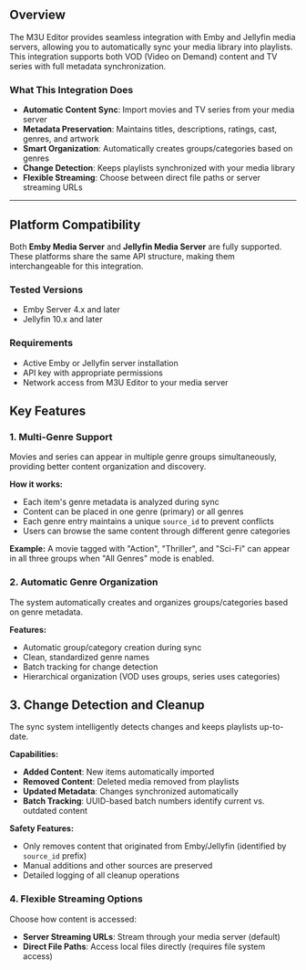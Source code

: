 ## Overview

The M3U Editor provides seamless integration with Emby and Jellyfin media servers, allowing you to automatically sync your media library into playlists. This integration supports both VOD (Video on Demand) content and TV series with full metadata synchronization.

### What This Integration Does

- **Automatic Content Sync**: Import movies and TV series from your media server
- **Metadata Preservation**: Maintains titles, descriptions, ratings, cast, genres, and artwork
- **Smart Organization**: Automatically creates groups/categories based on genres
- **Change Detection**: Keeps playlists synchronized with your media library
- **Flexible Streaming**: Choose between direct file paths or server streaming URLs

---

## Platform Compatibility

Both **Emby Media Server** and **Jellyfin Media Server** are fully supported. These platforms share the same API structure, making them interchangeable for this integration.

### Tested Versions

- Emby Server 4.x and later
- Jellyfin 10.x and later

### Requirements

- Active Emby or Jellyfin server installation
- API key with appropriate permissions
- Network access from M3U Editor to your media server

## Key Features

### 1. Multi-Genre Support

Movies and series can appear in multiple genre groups simultaneously, providing better content organization and discovery.

**How it works:**
- Each item's genre metadata is analyzed during sync
- Content can be placed in one genre (primary) or all genres
- Each genre entry maintains a unique `source_id` to prevent conflicts
- Users can browse the same content through different genre categories

**Example:**
A movie tagged with "Action", "Thriller", and "Sci-Fi" can appear in all three groups when "All Genres" mode is enabled.

### 2. Automatic Genre Organization

The system automatically creates and organizes groups/categories based on genre metadata.

**Features:**
- Automatic group/category creation during sync
- Clean, standardized genre names
- Batch tracking for change detection
- Hierarchical organization (VOD uses groups, series uses categories)

## 3. Change Detection and Cleanup

The sync system intelligently detects changes and keeps playlists up-to-date.

**Capabilities:**
- **Added Content**: New items automatically imported
- **Removed Content**: Deleted media removed from playlists
- **Updated Metadata**: Changes synchronized automatically
- **Batch Tracking**: UUID-based batch numbers identify current vs. outdated content

**Safety Features:**
- Only removes content that originated from Emby/Jellyfin (identified by `source_id` prefix)
- Manual additions and other sources are preserved
- Detailed logging of all cleanup operations

### 4. Flexible Streaming Options

Choose how content is accessed:

- **Server Streaming URLs**: Stream through your media server (default)
- **Direct File Paths**: Access local files directly (requires file system access)
